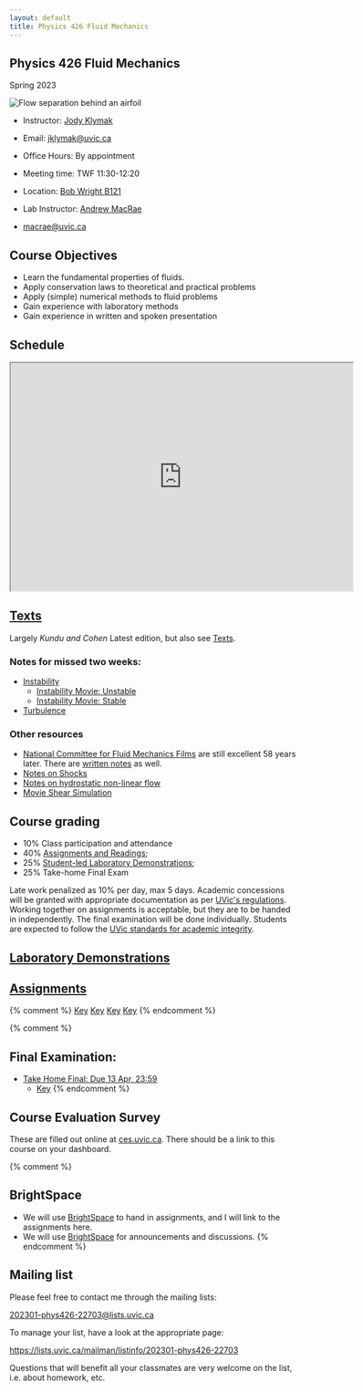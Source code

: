 ```yaml
---
layout: default
title: Physics 426 Fluid Mechanics
---
```


## Physics 426 Fluid Mechanics

Spring 2023

![Flow separation behind an airfoil](./figs/Flow_separation.jpg)

  - Instructor: [Jody Klymak](http://web.uvic.ca/~jklymak)
  - Email: [jklymak@uvic.ca](mailto:jklymak@uvic.ca)
  - Office Hours: By appointment
  - Meeting time:  TWF 11:30-12:20
  - Location:  [Bob Wright B121](https://www.uvic.ca/search/maps-buildings/buildings/bob-wright-centre-ocean-earth-and-atmospheric-sciences.php)

  - Lab Instructor: [Andrew MacRae](http://web.uvic.ca/~macrae/)
  - [macrae@uvic.ca](mailto:macrae@uvic.ca)

## Course Objectives ##

  - Learn the fundamental properties of fluids.
  - Apply conservation laws to theoretical and practical problems
  - Apply (simple) numerical methods to fluid problems
  - Gain experience with laboratory methods
  - Gain experience in written and spoken presentation

## Schedule
<iframe width="600px" height="400px" src="https://docs.google.com/spreadsheets/d/e/2PACX-1vQBdsEcu0JNihw_tKfIXN0-NfWmFAhtywBsucQjILdeRYTwl0EKghUeVpLchSuE9i-1dT_sPy-nLBTX/pubhtml?gid=0&amp;single=true&amp;widget=true&amp;headers=false"></iframe>

## [Texts](./Texts/)

Largely *Kundu and Cohen* Latest edition, but also see [Texts](./Texts/).

### Notes for missed two weeks:

  - [Instability](./pdfs/Instability.pdf)
    - [Instability Movie: Unstable](./pdfs/ChanPar04.mov)
    - [Instability Movie: Stable](./pdfs/ChanPar05.mov)
  - [Turbulence](./pdfs/Turbulence.pdf)

### Other resources

  - [National Committee for Fluid Mechanics Films](http://web.mit.edu/hml/ncfmf.html) are still excellent 58 years later.
  There are [written notes](http://web.mit.edu/hml/notes.html) as well.
  - [Notes on Shocks](./pdfs/PrattSec1.3_11445.pdf)
  - [Notes on hydrostatic non-linear flow](./pdfs/Baines2.3.pdf)
  - [Movie Shear Simulation]('./')

## Course grading

  - 10% Class participation and attendance
  - 40% [Assignments and Readings](./Assignments/);
  - 25% [Student-led Laboratory Demonstrations](./Labs/);
  - 25% Take-home Final Exam

Late work penalized as 10% per day, max 5 days.  Academic concessions will be granted with appropriate documentation as per [UVic's regulations](https://www.uvic.ca/registrar/students/appeals/acad-concession/index.php).  Working together on assignments is acceptable, but they are to be handed in independently.  The final examination will be done individually.  Students are expected to follow the [UVic standards for academic integrity](https://www.uvic.ca/students/academics/academic-integrity/index.php).

## [Laboratory Demonstrations](./Labs/)

## [Assignments](./Assignments/)

{% comment %}
[Key](./Assignments/Assignment1Key.pdf)
[Key](./Assignments/Assignment2Key.pdf)
[Key](./Assignments/Assignment3Key.pdf)
[Key](./Assignments/Assignment4Foil.pdf)
{% endcomment %}

{% comment %}
## Final Examination:

- [Take Home Final: Due 13 Apr, 23:59](./Assignments/TakeHome2018.pdf)
  - [Key](./Assignments/TakeHome2018.pdf)
{% endcomment %}

## Course Evaluation Survey

These are filled out online at [ces.uvic.ca](http://ces.uvic.ca).  There should be a link to this course on your dashboard.

{% comment %}
## BrightSpace

- We will use [BrightSpace](https://bright.uvic.ca) to hand in assignments, and I will link to the assignments here.
- We will use [BrightSpace](https://bright.uvic.ca) for announcements and discussions.
{% endcomment %}


## Mailing list

Please feel free to contact me through the mailing lists:

[202301-phys426-22703@lists.uvic.ca](mailto:202301-phys426-22703@lists.uvic.ca)

To manage your list, have a look at the appropriate page:

<https://lists.uvic.ca/mailman/listinfo/202301-phys426-22703>

Questions that will benefit all your classmates are very welcome on
the list, i.e. about homework, etc.
